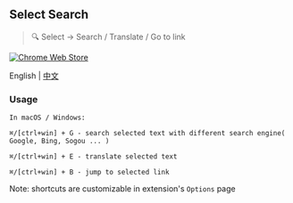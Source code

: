 ## Select Search
> :mag: Select -> Search / Translate / Go to link

[![Chrome Web Store](https://img.shields.io/chrome-web-store/v/hlnpaciomjjnpmbjedfmlnkhogngmleh.svg?style=flat-square)](https://chrome.google.com/webstore/detail/select-search/hlnpaciomjjnpmbjedfmlnkhogngmleh)

English | [中文](./README.cn.md)

### Usage

```
In macOS / Windows:

⌘/[ctrl+win] + G - search selected text with different search engine( Google, Bing, Sogou ... )

⌘/[ctrl+win] + E - translate selected text

⌘/[ctrl+win] + B - jump to selected link
```

Note: shortcuts are customizable in extension's `Options` page
